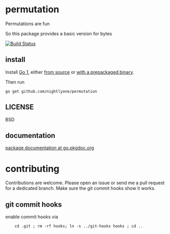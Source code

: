 permutation
=========
Permutations are fun

So this package provides a basic version for bytes

[![Build Status][1]][2]

[1]: https://secure.travis-ci.org/nightlyone/permutation.png
[2]: http://travis-ci.org/nightlyone/permutation



install
-------
Install [Go 1][3], either [from source][4] or [with a prepackaged binary][5].

Then run

	go get github.com/nightlyone/permutation

[3]: http://golang.org
[4]: http://golang.org/doc/install/source
[5]: http://golang.org/doc/install

LICENSE
-------
BSD

documentation
-------------
[package documentation at go.pkgdoc.org](http://go.pkgdoc.org/github.com/nightlyone/permutation)

contributing
============

Contributions are welcome. Please open an issue or send me a pull request for a dedicated branch.
Make sure the git commit hooks show it works.

git commit hooks
-----------------------
enable commit hooks via

        cd .git ; rm -rf hooks; ln -s ../git-hooks hooks ; cd ..

